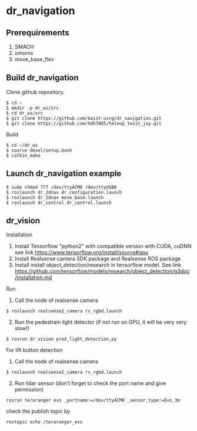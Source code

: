 # dr_navigation

## Prerequirements
1. SMACH
2. omoros
3. move_base_flex

## Build dr_navigation
Clone github repository.
```
$ cd ~
$ mkdir -p dr_ws/src
$ cd dr_ws/src
$ git clone https://github.com/kaist-usrg/dr_navigation.git
$ git clone https://github.com/hdh7485/teleop_twist_joy.git
```
Build
```
$ cd ~/dr_ws
$ source devel/setup.bash
$ catkin_make
```

## Launch dr_navigation example
```
$ sudo chmod 777 /dev/ttyACM0 /dev/ttyUSB0
$ roslaunch dr_2dnav dr_configuration.launch
$ roslaunch dr_2dnav move_base.launch
$ roslaunch dr_control dr_control.launch
```
## dr_vision
Installation
1) Install Tensorflow "python2" with compatible version with CUDA, cuDNN see link https://www.tensorflow.org/install/source#gpu
2) Install Realsense camera SDK package and Realsense ROS package
3) Install install object_detection/research in tensorflow model. See link https://github.com/tensorflow/models/research/object_detection/g3doc/installation.md

Run
1) Call the node of realsense camera
```
$ roslaunch realsense2_camera rs_rgbd.launch
```
2) Run the pedestrain light detector (if not run on GPU, it will be very very slow!)
```
$ rosrun dr_vision pred_light_detection.py
```

For lift button detection
1) Call the node of realsense camera
```
$ roslaunch realsense2_camera rs_rgbd.launch
```
2) Run lidar sensor (don't forget to check the port name and give permission)
```
rosrun teraranger evo _portname:=/dev/ttyACM0 _sensor_type:=Evo_3m
```
check the publish topic by
```
rostopic echo /teraranger_evo
```
